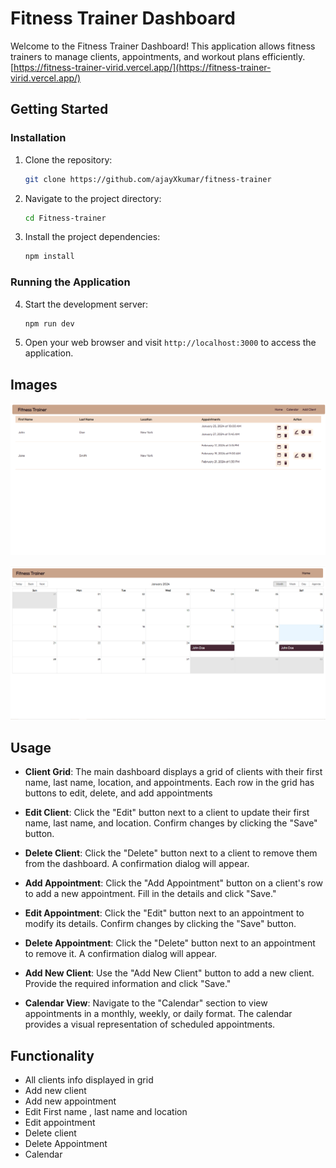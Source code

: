 # Fitness Trainer Dashboard

Welcome to the Fitness Trainer Dashboard! This application allows fitness trainers to manage clients, appointments, and workout plans efficiently.
 [https://fitness-trainer-virid.vercel.app/](https://fitness-trainer-virid.vercel.app/)

## Getting Started

### Installation

1. Clone the repository:

   ```bash
   git clone https://github.com/ajayXkumar/fitness-trainer
   ```

2. Navigate to the project directory:

   ```bash
   cd Fitness-trainer
   ```

3. Install the project dependencies:

   ```bash
   npm install
   ```

### Running the Application

4. Start the development server:

   ```bash
   npm run dev
   ```

5. Open your web browser and visit `http://localhost:3000` to access the application.

## Images

![Home Page](public/home.png)

![Calendar Page](public/calendar.png)


## Usage

- **Client Grid**: 
The main dashboard displays a grid of clients with their first name, last name, location, and appointments. Each row in the grid has buttons to edit, delete, and add appointments

- **Edit Client**: Click the "Edit" button next to a client to update their first name, last name, and location. Confirm changes by clicking the "Save" button.

- **Delete Client**: Click the "Delete" button next to a client to remove them from the dashboard. A confirmation dialog will appear.

- **Add Appointment**: Click the "Add Appointment" button on a client's row to add a new appointment. Fill in the details and click "Save."

- **Edit Appointment**: Click the "Edit" button next to an appointment to modify its details. Confirm changes by clicking the "Save" button.

- **Delete Appointment**: Click the "Delete" button next to an appointment to remove it. A confirmation dialog will appear.

- **Add New Client**: Use the "Add New Client" button to add a new client. Provide the required information and click "Save."

- **Calendar View**: Navigate to the "Calendar" section to view appointments in a monthly, weekly, or daily format. The calendar provides a visual representation of scheduled appointments.

## Functionality

 - All clients info displayed in grid
 - Add new client
 - Add new appointment
 - Edit First name , last name and location 
 - Edit appointment 
 - Delete client
 - Delete Appointment
 - Calendar
